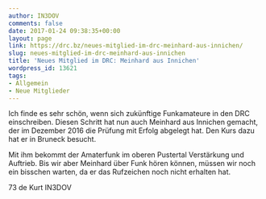 ```yaml
---
author: IN3DOV
comments: false
date: 2017-01-24 09:38:35+00:00
layout: page
link: https://drc.bz/neues-mitglied-im-drc-meinhard-aus-innichen/
slug: neues-mitglied-im-drc-meinhard-aus-innichen
title: 'Neues Mitglied im DRC: Meinhard aus Innichen'
wordpress_id: 13621
tags:
- Allgemein
- Neue Mitglieder
---
```


Ich finde es sehr schön, wenn sich zukünftige Funkamateure in den DRC einschreiben. Diesen Schritt hat nun auch Meinhard aus Innichen gemacht, der im Dezember 2016 die Prüfung mit Erfolg abgelegt hat. Den Kurs dazu hat er in Bruneck besucht.

Mit ihm bekommt der Amaterfunk im oberen Pustertal Verstärkung und Auftrieb. Bis wir aber Meinhard über Funk hören können, müssen wir noch ein bisschen warten, da er das Rufzeichen noch nicht erhalten hat.

73 de Kurt IN3DOV
